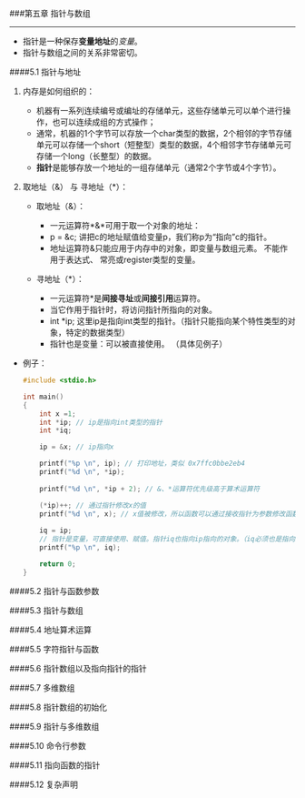 ###第五章 指针与数组
***
* 指针是一种保存**变量地址**的*变量*。
* 指针与数组之间的关系非常密切。
	
	
 ####5.1 指针与地址
1. 内存是如何组织的：
	* 机器有一系列连续编号或编址的存储单元，这些存储单元可以单个进行操作，也可以连续成组的方式操作；
	* 通常，机器的1个字节可以存放一个char类型的数据，2个相邻的字节存储单元可以存储一个short（短整型）类型的数据，4个相邻字节存储单元可存储一个long（长整型）的数据。
	* **指针**是能够存放一个地址的一组存储单元（通常2个字节或4个字节）。  

2. 取地址（&） 与 寻地址（*）：
	* 取地址（&）：
		*  一元运算符*&*可用于取一个对象的地址： 
		* p = &c; 讲把c的地址赋值给变量p，我们称p为“指向”c的指针。
		* 地址运算符&只能应用于内存中的对象，即变量与数组元素。 不能作用于表达式、 常亮或register类型的变量。
 
	* 寻地址（*）：
		* 一元运算符\*是**间接寻址**或**间接引用**运算符。
		* 当它作用于指针时，将访问指针所指向的对象。
		* int *ip; 这里ip是指向int类型的指针。（指针只能指向某个特性类型的对象，特定的数据类型） 
		* 指针也是变量：可以被直接使用。 （具体见例子）

  * 例子：   
    ```c
    #include <stdio.h>
    
    int main()
    {
        int x =1;
        int *ip; // ip是指向int类型的指针
        int *iq;
    
        ip = &x; // ip指向x
    
        printf("%p \n", ip); // 打印地址，类似 0x7ffc0bbe2eb4 
        printf("%d \n", *ip);
        
        printf("%d \n", *ip + 2); // &、*运算符优先级高于算术运算符
    
        (*ip)++; // 通过指针修改x的值
        printf("%d \n", x); // x值被修改，所以函数可以通过接收指针为参数修改函数外的变量
      
        iq = ip; 
        // 指针是变量，可直接使用、赋值。指针iq也指向ip指向的对象。（iq必须也是指向int类型的指针）
        printf("%p \n", iq);     
    
        return 0;
    }
    ```		


 ####5.2 指针与函数参数
 
 
 ####5.3 指针与数组
 
 
 ####5.4 地址算术运算
 
 
 ####5.5 字符指针与函数
 
 
 ####5.6 指针数组以及指向指针的指针
 
 
 ####5.7 多维数组
 
 
 ####5.8 指针数组的初始化
 
 
 ####5.9 指针与多维数组
 
 
 ####5.10 命令行参数
 
 
 ####5.11 指向函数的指针
 
 
 ####5.12 复杂声明
 
 